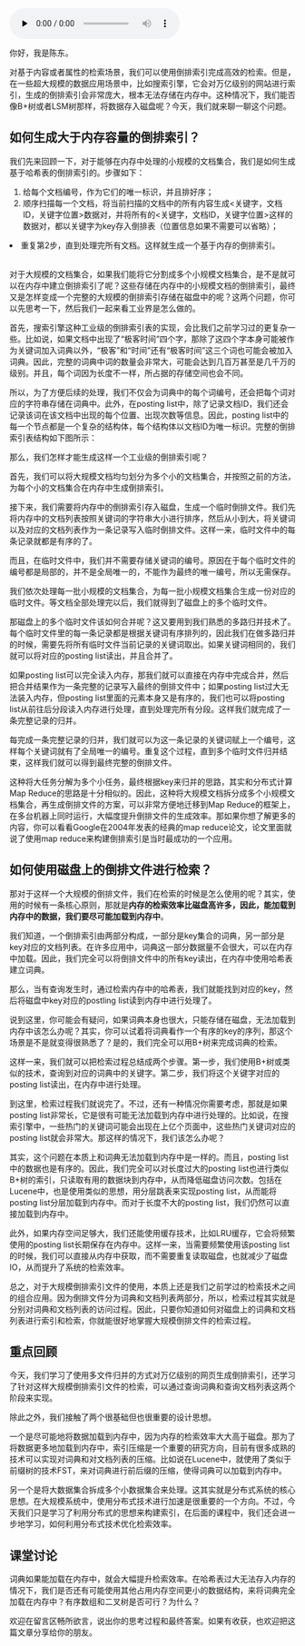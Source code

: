 <audio id="audio" title="08 | 索引构建：搜索引擎如何为万亿级别网站生成索引？" controls="" preload="none"><source id="mp3" src="https://static001.geekbang.org/resource/audio/4b/0f/4b3abb33cdb58a53735c34e34f02f30f.mp3"></audio>

你好，我是陈东。

对基于内容或者属性的检索场景，我们可以使用倒排索引完成高效的检索。但是，在一些超大规模的数据应用场景中，比如搜索引擎，它会对万亿级别的网站进行索引，生成的倒排索引会非常庞大，根本无法存储在内存中。这种情况下，我们能否像B+树或者LSM树那样，将数据存入磁盘呢？今天，我们就来聊一聊这个问题。

## 如何生成大于内存容量的倒排索引？

我们先来回顾一下，对于能够在内存中处理的小规模的文档集合，我们是如何生成基于哈希表的倒排索引的。步骤如下：

1. 给每个文档编号，作为它们的唯一标识，并且排好序；
1. 顺序扫描每一个文档，将当前扫描的文档中的所有内容生成&lt;关键字，文档ID，关键字位置&gt;数据对，并将所有的&lt;关键字，文档ID，关键字位置&gt;这样的数据对，都以关键字为key存入倒排表（位置信息如果不需要可以省略）；
<li>重复第2步，直到处理完所有文档。这样就生成一个基于内存的倒排索引。<br>
<img src="https://static001.geekbang.org/resource/image/2c/0d/2ccc78df6ebbd4d716318d5113fa090d.jpg" alt=""></li>

对于大规模的文档集合，如果我们能将它分割成多个小规模文档集合，是不是就可以在内存中建立倒排索引了呢？这些存储在内存中的小规模文档的倒排索引，最终又是怎样变成一个完整的大规模的倒排索引存储在磁盘中的呢？这两个问题，你可以先思考一下，然后我们一起来看工业界是怎么做的。

首先，搜索引擎这种工业级的倒排索引表的实现，会比我们之前学习过的更复杂一些。比如说，如果文档中出现了“极客时间”四个字，那除了这四个字本身可能被作为关键词加入词典以外，“极客”和“时间”还有“极客时间”这三个词也可能会被加入词典。因此，完整的词典中词的数量会非常大，可能会达到几百万甚至是几千万的级别。并且，每个词因为长度不一样，所占据的存储空间也会不同。

所以，为了方便后续的处理，我们不仅会为词典中的每个词编号，还会把每个词对应的字符串存储在词典中。此外，在posting list中，除了记录文档ID，我们还会记录该词在该文档中出现的每个位置、出现次数等信息。因此，posting list中的每一个节点都是一个复杂的结构体，每个结构体以文档ID为唯一标识。完整的倒排索引表结构如下图所示：<br>
<img src="https://static001.geekbang.org/resource/image/c6/6e/c6039f816ba83e0845a87129b128106e.jpg" alt="">

那么，我们怎样才能生成这样一个工业级的倒排索引呢？

首先，我们可以将大规模文档均匀划分为多个小的文档集合，并按照之前的方法，为每个小的文档集合在内存中生成倒排索引。

接下来，我们需要将内存中的倒排索引存入磁盘，生成一个临时倒排文件。我们先将内存中的文档列表按照关键词的字符串大小进行排序，然后从小到大，将关键词以及对应的文档列表作为一条记录写入临时倒排文件。这样一来，临时文件中的每条记录就都是有序的了。

而且，在临时文件中，我们并不需要存储关键词的编号。原因在于每个临时文件的编号都是局部的，并不是全局唯一的，不能作为最终的唯一编号，所以无需保存。<br>
<img src="https://static001.geekbang.org/resource/image/83/06/833a6a1aa057ff3c91bf24a14deb1d06.jpg" alt="">

我们依次处理每一批小规模的文档集合，为每一批小规模文档集合生成一份对应的临时文件。等文档全部处理完以后，我们就得到了磁盘上的多个临时文件。

那磁盘上的多个临时文件该如何合并呢？这又要用到我们熟悉的多路归并技术了。每个临时文件里的每一条记录都是根据关键词有序排列的，因此我们在做多路归并的时候，需要先将所有临时文件当前记录的关键词取出。如果关键词相同的，我们就可以将对应的posting list读出，并且合并了。

如果posting list可以完全读入内存，那我们就可以直接在内存中完成合并，然后把合并结果作为一条完整的记录写入最终的倒排文件中；如果posting list过大无法装入内存，但posting list里面的元素本身又是有序的，我们也可以将posting list从前往后分段读入内存进行处理，直到处理完所有分段。这样我们就完成了一条完整记录的归并。

每完成一条完整记录的归并，我们就可以为这一条记录的关键词赋上一个编号，这样每个关键词就有了全局唯一的编号。重复这个过程，直到多个临时文件归并结束，这样我们就可以得到最终完整的倒排文件。<br>
<img src="https://static001.geekbang.org/resource/image/00/f1/00f9769908311fc598a3abc49fb71bf1.jpg" alt="">

这种将大任务分解为多个小任务，最终根据key来归并的思路，其实和分布式计算Map Reduce的思路是十分相似的。因此，这种将大规模文档拆分成多个小规模文档集合，再生成倒排文件的方案，可以非常方便地迁移到Map Reduce的框架上，在多台机器上同时运行，大幅度提升倒排文件的生成效率。那如果你想了解更多的内容，你可以看看Google在2004年发表的经典的map reduce论文，论文里面就说了使用map reduce来构建倒排索引是当时最成功的一个应用。

## 如何使用磁盘上的倒排文件进行检索？

那对于这样一个大规模的倒排文件，我们在检索的时候是怎么使用的呢？其实，使用的时候有一条核心原则，那就是**内存的检索效率比磁盘高许多，因此，能加载到内存中的数据，我们要尽可能加载到内存中**。

我们知道，一个倒排索引由两部分构成，一部分是key集合的词典，另一部分是key对应的文档列表。在许多应用中，词典这一部分数据量不会很大，可以在内存中加载。因此，我们完全可以将倒排文件中的所有key读出，在内存中使用哈希表建立词典。<br>
<img src="https://static001.geekbang.org/resource/image/94/75/94c7d76248febf1dda83b03b20493d75.jpg" alt="">

那么，当有查询发生时，通过检索内存中的哈希表，我们就能找到对应的key，然后将磁盘中key对应的postling list读到内存中进行处理了。

说到这里，你可能会有疑问，如果词典本身也很大，只能存储在磁盘，无法加载到内存中该怎么办呢？其实，你可以试着将词典看作一个有序的key的序列，那这个场景是不是就变得很熟悉了？是的，我们完全可以用B+树来完成词典的检索。

这样一来，我们就可以把检索过程总结成两个步骤。第一步，我们使用B+树或类似的技术，查询到对应的词典中的关键字。第二步，我们将这个关键字对应的posting list读出，在内存中进行处理。<br>
<img src="https://static001.geekbang.org/resource/image/b3/ad/b38d7575d90ac7b56e1c3c828bd5cfad.jpg" alt="">

到这里，检索过程我们就说完了。不过，还有一种情况你需要考虑，那就是如果posting list非常长，它是很有可能无法加载到内存中进行处理的。比如说，在搜索引擎中，一些热门的关键词可能会出现在上亿个页面中，这些热门关键词对应的posting list就会非常大。那这样的情况下，我们该怎么办呢？

其实，这个问题在本质上和词典无法加载到内存中是一样的。而且，posting list中的数据也是有序的。因此，我们完全可以对长度过大的posting list也进行类似B+树的索引，只读取有用的数据块到内存中，从而降低磁盘访问次数。包括在Lucene中，也是使用类似的思想，用分层跳表来实现posting list，从而能将posting list分层加载到内存中。而对于长度不大的posting list，我们仍然可以直接加载到内存中。

此外，如果内存空间足够大，我们还能使用缓存技术，比如LRU缓存，它会将频繁使用的posting list长期保存在内存中。这样一来，当需要频繁使用该posting list的时候，我们可以直接从内存中获取，而不需要重复读取磁盘，也就减少了磁盘IO，从而提升了系统的检索效率。

总之，对于大规模倒排索引文件的使用，本质上还是我们之前学过的检索技术之间的组合应用。因为倒排文件分为词典和文档列表两部分，所以，检索过程其实就是分别对词典和文档列表的访问过程。因此，只要你知道如何对磁盘上的词典和文档列表进行索引和检索，你就能很好地掌握大规模倒排文件的检索过程。

## 重点回顾

今天，我们学习了使用多文件归并的方式对万亿级别的网页生成倒排索引，还学习了针对这样大规模倒排索引文件的检索，可以通过查询词典和查询文档列表这两个阶段来实现。

除此之外，我们接触了两个很基础但也很重要的设计思想。

一个是尽可能地将数据加载到内存中，因为内存的检索效率大大高于磁盘。那为了将数据更多地加载到内存中，索引压缩是一个重要的研究方向，目前有很多成熟的技术可以实现对词典和对文档列表的压缩。比如说在Lucene中，就使用了类似于前缀树的技术FST，来对词典进行前后缀的压缩，使得词典可以加载到内存中。

另一个是将大数据集合拆成多个小数据集合来处理。这其实就是分布式系统的核心思想。在大规模系统中，使用分布式技术进行加速是很重要的一个方向。不过，今天我们只是学习了利用分布式的思想来构建索引，在后面的课程中，我们还会进一步地学习，如何利用分布式技术优化检索效率。

## 课堂讨论

词典如果能加载在内存中，就会大幅提升检索效率。在哈希表过大无法存入内存的情况下，我们是否还有可能使用其他占用内存空间更小的数据结构，来将词典完全加载在内存中？有序数组和二叉树是否可行？为什么？

欢迎在留言区畅所欲言，说出你的思考过程和最终答案。如果有收获，也欢迎把这篇文章分享给你的朋友。
